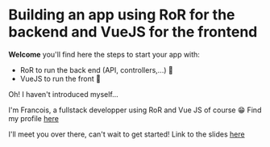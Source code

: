 # Building an app using RoR for the backend and VueJS for the frontend 

**Welcome** you'll find here the steps to start your app with: 
- RoR to run the back end (API, controllers,...) 💎
- VueJS to run the front 👀

Oh! I haven't introduced myself...

I'm Francois, a fullstack developper using RoR and Vue JS of course 😁
Find my profile [here](https://github.com/francoisedumas)

I'll meet you over there, can't wait to get started! Link to the slides [here](https://francoisedumas.github.io/github-slideshow/#/)
